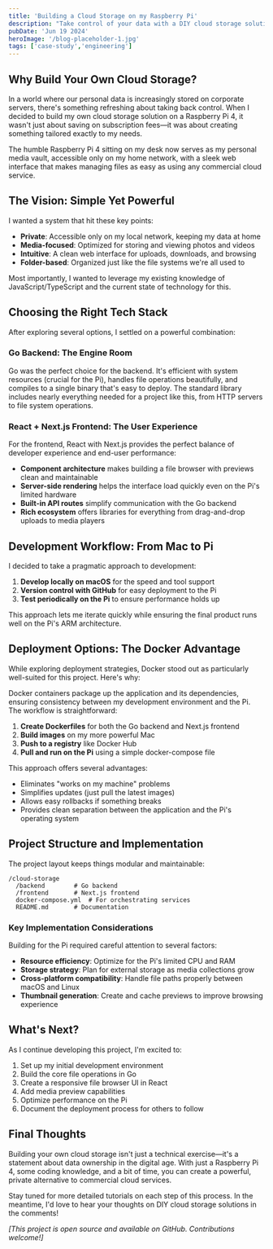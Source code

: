 ```yaml
---
title: 'Building a Cloud Storage on my Raspberry Pi'
description: "Take control of your data with a DIY cloud storage solution that's private, customizable, and surprisingly powerful."
pubDate: 'Jun 19 2024'
heroImage: '/blog-placeholder-1.jpg'
tags: ['case-study','engineering']
---
```


## Why Build Your Own Cloud Storage?

In a world where our personal data is increasingly stored on corporate servers, there's something refreshing about taking back control. When I decided to build my own cloud storage solution on a Raspberry Pi 4, it wasn't just about saving on subscription fees—it was about creating something tailored exactly to my needs.

The humble Raspberry Pi 4 sitting on my desk now serves as my personal media vault, accessible only on my home network, with a sleek web interface that makes managing files as easy as using any commercial cloud service.

## The Vision: Simple Yet Powerful

I wanted a system that hit these key points:

- **Private**: Accessible only on my local network, keeping my data at home
- **Media-focused**: Optimized for storing and viewing photos and videos
- **Intuitive**: A clean web interface for uploads, downloads, and browsing
- **Folder-based**: Organized just like the file systems we're all used to

Most importantly, I wanted to leverage my existing knowledge of JavaScript/TypeScript and the current state of technology for this.
## Choosing the Right Tech Stack

After exploring several options, I settled on a powerful combination:

### Go Backend: The Engine Room

Go was the perfect choice for the backend. It's efficient with system resources (crucial for the Pi), handles file operations beautifully, and compiles to a single binary that's easy to deploy. The standard library includes nearly everything needed for a project like this, from HTTP servers to file system operations.

### React + Next.js Frontend: The User Experience

For the frontend, React with Next.js provides the perfect balance of developer experience and end-user performance:

- **Component architecture** makes building a file browser with previews clean and maintainable
- **Server-side rendering** helps the interface load quickly even on the Pi's limited hardware
- **Built-in API routes** simplify communication with the Go backend
- **Rich ecosystem** offers libraries for everything from drag-and-drop uploads to media players

## Development Workflow: From Mac to Pi

I decided to take a pragmatic approach to development:

1. **Develop locally on macOS** for the speed and tool support
2. **Version control with GitHub** for easy deployment to the Pi
3. **Test periodically on the Pi** to ensure performance holds up

This approach lets me iterate quickly while ensuring the final product runs well on the Pi's ARM architecture.

## Deployment Options: The Docker Advantage

While exploring deployment strategies, Docker stood out as particularly well-suited for this project. Here's why:

Docker containers package up the application and its dependencies, ensuring consistency between my development environment and the Pi. The workflow is straightforward:

1. **Create Dockerfiles** for both the Go backend and Next.js frontend
2. **Build images** on my more powerful Mac
3. **Push to a registry** like Docker Hub
4. **Pull and run on the Pi** using a simple docker-compose file

This approach offers several advantages:
- Eliminates "works on my machine" problems
- Simplifies updates (just pull the latest images)
- Allows easy rollbacks if something breaks
- Provides clean separation between the application and the Pi's operating system

## Project Structure and Implementation

The project layout keeps things modular and maintainable:

```
/cloud-storage
  /backend        # Go backend
  /frontend       # Next.js frontend
  docker-compose.yml  # For orchestrating services
  README.md       # Documentation
```

### Key Implementation Considerations

Building for the Pi required careful attention to several factors:

- **Resource efficiency**: Optimize for the Pi's limited CPU and RAM
- **Storage strategy**: Plan for external storage as media collections grow
- **Cross-platform compatibility**: Handle file paths properly between macOS and Linux
- **Thumbnail generation**: Create and cache previews to improve browsing experience

## What's Next?

As I continue developing this project, I'm excited to:

1. Set up my initial development environment
2. Build the core file operations in Go
3. Create a responsive file browser UI in React
4. Add media preview capabilities
5. Optimize performance on the Pi
6. Document the deployment process for others to follow

## Final Thoughts

Building your own cloud storage isn't just a technical exercise—it's a statement about data ownership in the digital age. With just a Raspberry Pi 4, some coding knowledge, and a bit of time, you can create a powerful, private alternative to commercial cloud services.

Stay tuned for more detailed tutorials on each step of this process. In the meantime, I'd love to hear your thoughts on DIY cloud storage solutions in the comments!

*[This project is open source and available on GitHub. Contributions welcome!]*